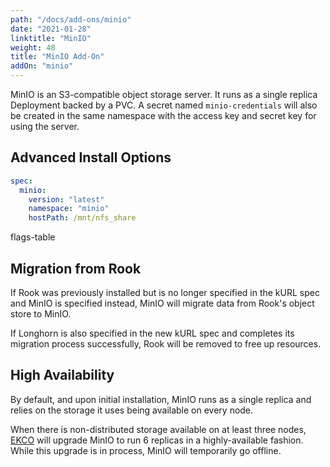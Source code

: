 ```yaml
---
path: "/docs/add-ons/minio"
date: "2021-01-28"
linktitle: "MinIO"
weight: 48
title: "MinIO Add-On"
addOn: "minio"
---
```

MinIO is an S3-compatible object storage server.
It runs as a single replica Deployment backed by a PVC.
A secret named `minio-credentials` will also be created in the same namespace with the access key and secret key for using the server.

## Advanced Install Options

```yaml
spec:
  minio:
    version: "latest"
    namespace: "minio"
    hostPath: /mnt/nfs_share
```

flags-table

## Migration from Rook

If Rook was previously installed but is no longer specified in the kURL spec and MinIO is specified instead, MinIO will migrate data from Rook's object store to MinIO.

If Longhorn is also specified in the new kURL spec and completes its migration process successfully, Rook will be removed to free up resources.

## High Availability

By default, and upon initial installation, MinIO runs as a single replica and relies on the storage it uses being available on every node.

When there is non-distributed storage available on at least three nodes, [EKCO](/docs/add-ons/ekco#minio) will upgrade MinIO to run 6 replicas in a highly-available fashion.
While this upgrade is in process, MinIO will temporarily go offline.
